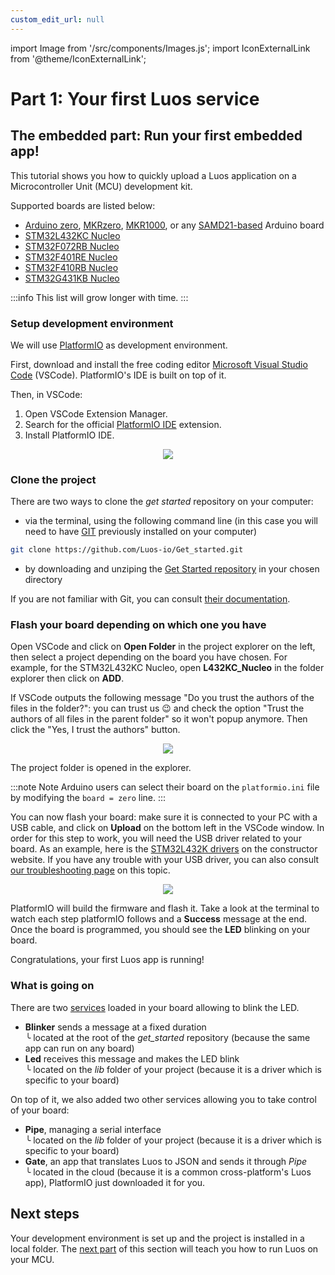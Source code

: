 ```yaml
---
custom_edit_url: null
---
```


import Image from '/src/components/Images.js';
import IconExternalLink from '@theme/IconExternalLink';

# Part 1: Your first Luos service

## The embedded part: Run your first embedded app!

This tutorial shows you how to quickly upload a Luos application on a Microcontroller Unit (MCU) development kit.

Supported boards are listed below:

- <a href="https://www.arduino.cc/en/Main/ArduinoBoardZero&" target="_blank">Arduino zero<IconExternalLink width="10" /></a>, <a href="https://store.arduino.cc/products/arduino-mkr-zero-i2s-bus-sd-for-sound-music-digital-audio-data" target="_blank">MKRzero<IconExternalLink width="10" /></a>, <a href="https://store.arduino.cc/collections/boards/products/arduino-mkr1000-wifi" target="_blank">MKR1000<IconExternalLink width="10" /></a>, or any <a href="https://en.wikipedia.org/wiki/List_of_Arduino_boards_and_compatible_systems" target="_blank">SAMD21-based<IconExternalLink width="10" /></a> Arduino board
- <a href="https://www.st.com/en/evaluation-tools/nucleo-l432kc.html" target="_blank">STM32L432KC Nucleo<IconExternalLink width="10" /></a>
- <a href="https://www.st.com/en/evaluation-tools/nucleo-f072rb.html" target="_blank">STM32F072RB Nucleo<IconExternalLink width="10" /></a>
- <a href="https://www.st.com/en/evaluation-tools/nucleo-f401re.html" target="_blank">STM32F401RE Nucleo<IconExternalLink width="10" /></a>
- <a href="https://www.st.com/en/evaluation-tools/nucleo-f410rb.html" target="_blank">STM32F410RB Nucleo<IconExternalLink width="10" /></a>
- <a href="https://www.st.com/en/evaluation-tools/nucleo-g431kb.html" target="_blank">STM32G431KB Nucleo<IconExternalLink width="10" /></a>

:::info
This list will grow longer with time.
:::

### Setup development environment

We will use <a href="https://platformio.org/platformio-ide" target="_blank">PlatformIO<IconExternalLink width="10" /></a> as development environment.

First, download and install the free coding editor <a href="https://code.visualstudio.com/" target="_blank">Microsoft Visual Studio Code<IconExternalLink width="10" /></a> (VSCode). PlatformIO's IDE is built on top of it.

Then, in VSCode:

1.  Open VSCode Extension Manager.
2.  Search for the official <a href="https://platformio.org/install/ide?install=vscode" target="_blank">PlatformIO IDE<IconExternalLink width="10" /></a> extension.
3.  Install PlatformIO IDE.

<div align="center">
  <Image src="/img/get-started/install_VSCODE.png" darkSrc=''/>
</div>

### Clone the project

There are two ways to clone the _get started_ repository on your computer:

- via the terminal, using the following command line (in this case you will need to have <a href="https://git-scm.com/downloads" target="_blank">GIT<IconExternalLink width="10" /></a> previously installed on your computer)

```bash
git clone https://github.com/Luos-io/Get_started.git
```

- by downloading and unziping the <a href="https://github.com/Luos-io/Get_started/archive/refs/heads/master.zip" target="_blank">Get Started repository<IconExternalLink width="10" /></a> in your chosen directory

If you are not familiar with Git, you can consult <a href="https://git-scm.com/doc" target="_blank">their documentation<IconExternalLink width="10" /></a>.

### Flash your board depending on which one you have

Open VSCode and click on **Open Folder** in the project explorer on the left, then select a project depending on the board you have chosen. For example, for the STM32L432KC Nucleo, open **L432KC_Nucleo** in the folder explorer then click on **ADD**.

If VSCode outputs the following message "Do you trust the authors of the files in the folder?": you can trust us 😉 and check the option "Trust the authors of all files in the parent folder" so it won't popup anymore. Then click the "Yes, I trust the authors" button.

<div align="center">
  <Image src="/img/get-started/Open_project2.png" darkSrc=''/>
</div>

The project folder is opened in the explorer.

:::note Note
Arduino users can select their board on the `platformio.ini` file by modifying the `board = zero` line.
:::

You can now flash your board: make sure it is connected to your PC with a USB cable, and click on **Upload** on the bottom left in the VSCode window. In order for this step to work, you will need the USB driver related to your board. As an example, here is the <a href="https://www.st.com/en/development-tools/stsw-link009.html" target="_blank">STM32L432K drivers<IconExternalLink width="10" /></a> on the constructor website. If you have any trouble with your USB driver, you can also consult [our troubleshooting page](/faq/dfu) on this topic.

<div align="center">
  <Image src="/img/get-started/Flash_board2.png" darkSrc=''/>
</div>

PlatformIO will build the firmware and flash it. Take a look at the terminal to watch each step platformIO follows and a **Success** message at the end. Once the board is programmed, you should see the **LED** blinking on your board.

Congratulations, your first Luos app is running!

### What is going on

There are two [services](/docs/luos-technology/services/services) loaded in your board allowing to blink the LED.

- **Blinker** sends a message at a fixed duration<br /> ╰ located at the root of the _get_started_ repository (because the same app can run on any board)
- **Led** receives this message and makes the LED blink<br /> ╰ located on the _lib_ folder of your project (because it is a driver which is specific to your board)

On top of it, we also added two other services allowing you to take control of your board:

- **Pipe**, managing a serial interface<br /> ╰ located on the _lib_ folder of your project (because it is a driver which is specific to your board)
- **Gate**, an app that translates Luos to JSON and sends it through _Pipe_<br /> ╰ located in the cloud (because it is a common cross-platform's Luos app), PlatformIO just downloaded it for you.

## Next steps

Your development environment is set up and the project is installed in a local folder. The [next part](/get-started/get-started2) of this section will teach you how to run Luos on your MCU.
